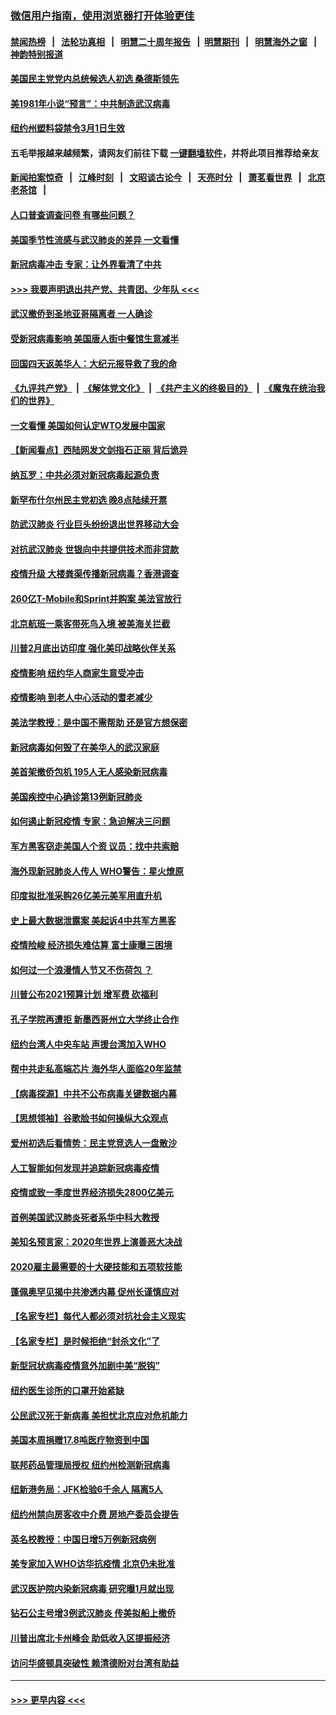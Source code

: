 ### [微信用户指南，使用浏览器打开体验更佳](https://github.com/gfw-breaker/banned-news1/blob/master/indexes/wechat-guide.md?t=0)
#### [禁闻热榜](热点新闻.md?t=0)  &nbsp;&nbsp;|&nbsp;&nbsp; [法轮功真相](https://github.com/gfw-breaker/truth/blob/master/README.md?t=0) &nbsp;&nbsp;|&nbsp;&nbsp; [明慧二十周年报告](https://github.com/gfw-breaker/mh-reports/blob/master/README.md?t=0) &nbsp;&nbsp;|&nbsp;&nbsp;[明慧期刊](https://github.com/gfw-breaker/mh-qikan) &nbsp;&nbsp;|&nbsp;&nbsp; [明慧海外之窗](https://github.com/gfw-breaker/mh-news/blob/master/README.md?t=0) &nbsp;&nbsp;|&nbsp;&nbsp; [神韵特别报道](https://github.com/gfw-breaker/mh-news/blob/master/shenyun.md?t=0)
#### [美国民主党党内总统候选人初选 桑德斯领先](../pages/nsc412/n11863475.md?t=02122222) 
#### [美1981年小说“预言”：中共制造武汉病毒](../pages/nsc412/n11863306.md?t=02122222) 
#### [纽约州塑料袋禁令3月1日生效](../pages/nsc412/n11862832.md?t=02122222) 
#### 五毛举报越来越频繁，请网友们前往下载 [一键翻墙软件](https://github.com/gfw-breaker/ssr-accounts)，并将此项目推荐给亲友
#### [新闻拍案惊奇](https://github.com/gfw-breaker/banned-news1/blob/master/pages/link4.md) &nbsp;&nbsp;|&nbsp;&nbsp; [江峰时刻](https://github.com/gfw-breaker/banned-news1/blob/master/pages/link4.md) &nbsp;&nbsp;|&nbsp;&nbsp; [文昭谈古论今](https://github.com/gfw-breaker/banned-news1/blob/master/pages/link4.md) &nbsp;&nbsp;|&nbsp;&nbsp; [天亮时分](https://github.com/gfw-breaker/banned-news1/blob/master/pages/link4.md) &nbsp;&nbsp;|&nbsp;&nbsp; [萧茗看世界](https://github.com/gfw-breaker/banned-news1/blob/master/pages/link4.md) &nbsp;&nbsp;|&nbsp;&nbsp; [北京老茶馆](https://github.com/gfw-breaker/banned-news1/blob/master/pages/link4.md) &nbsp;&nbsp;|&nbsp;&nbsp; 
#### [人口普查调查问卷  有哪些问题？](../pages/nsc412/n11862808.md?t=02122222) 
#### [美国季节性流感与武汉肺炎的差异 一文看懂](../pages/nsc412/n11862428.md?t=02122222) 
#### [新冠病毒冲击 专家：让外界看清了中共](../pages/nsc412/n11862280.md?t=02122222) 
#### [>>> 我要声明退出共产党、共青团、少年队 <<<](https://github.com/begood0513/goodnews/blob/master/quit/letter.md) 
#### [武汉撤侨到圣地亚哥隔离者 一人确诊](../pages/nsc412/n11862460.md?t=02122222) 
#### [受新冠病毒影响 美国唐人街中餐馆生意减半](../pages/nsc412/n11861940.md?t=02122222) 
#### [回国四天返美华人：大纪元报导救了我的命](../pages/nsc412/n11862181.md?t=02122222) 
#### [《九评共产党》](https://github.com/begood0513/9ping.md/blob/master/README.md) &nbsp;|&nbsp; [《解体党文化》](../../../../jtdwh.md/blob/master/README.md)  &nbsp;|&nbsp; [《共产主义的终极目的》](../../../../gczydzjmd.md/blob/master/README.md) &nbsp;|&nbsp; [《魔鬼在统治我们的世界》](../../../../mgztzwmdsj.md/blob/master/README.md) 
#### [一文看懂 美国如何认定WTO发展中国家](../pages/nsc412/n11862051.md?t=02122222) 
#### [【新闻看点】西陆网发文剑指石正丽 背后诡异](../pages/nsc412/n11861792.md?t=02122222) 
#### [纳瓦罗：中共必须对新冠病毒起源负责](../pages/nsc412/n11861810.md?t=02122222) 
#### [新罕布什尔州民主党初选 晚8点陆续开票](../pages/nsc412/n11861872.md?t=02122222) 
#### [防武汉肺炎 行业巨头纷纷退出世界移动大会](../pages/nsc412/n11861795.md?t=02122222) 
#### [对抗武汉肺炎 世银向中共提供技术而非贷款](../pages/nsc412/n11861652.md?t=02122222) 
#### [疫情升级 大楼粪渠传播新冠病毒？香港调查](../pages/nsc412/n11861556.md?t=02122222) 
#### [260亿T-Mobile和Sprint并购案 美法官放行](../pages/nsc412/n11861511.md?t=02122222) 
#### [北京航班一乘客带死鸟入境 被美海关拦截](../pages/nsc412/n11861317.md?t=02122222) 
#### [川普2月底出访印度 强化美印战略伙伴关系](../pages/nsc412/n11860557.md?t=02122222) 
#### [疫情影响  纽约华人商家生意受冲击](../pages/nsc412/n11860284.md?t=02122222) 
#### [疫情影响  到老人中心活动的耆老减少](../pages/nsc412/n11860199.md?t=02122222) 
#### [美法学教授：是中国不需帮助 还是官方想保密](../pages/nsc412/n11859492.md?t=02122222) 
#### [新冠病毒如何毁了在美华人的武汉家庭](../pages/nsc412/n11859524.md?t=02122222) 
#### [美首架撤侨包机 195人无人感染新冠病毒](../pages/nsc412/n11859908.md?t=02122222) 
#### [美国疾控中心确诊第13例新冠肺炎](../pages/nsc412/n11859966.md?t=02122222) 
#### [如何遏止新冠疫情 专家：急迫解决三问题](../pages/nsc412/n11859685.md?t=02122222) 
#### [军方黑客窃走美国人个资 议员：找中共索赔](../pages/nsc412/n11859371.md?t=02122222) 
#### [海外现新冠肺炎人传人 WHO警告：星火燎原](../pages/nsc412/n11859252.md?t=02122222) 
#### [印度拟批准采购26亿美元美军用直升机](../pages/nsc412/n11859143.md?t=02122222) 
#### [史上最大数据泄露案 美起诉4中共军方黑客](../pages/nsc412/n11859115.md?t=02122222) 
#### [疫情险峻 经济损失难估算 富士康曝三困境](../pages/nsc412/n11859120.md?t=02122222) 
#### [如何过一个浪漫情人节又不伤荷包 ？](../pages/nsc412/n11858969.md?t=02122222) 
#### [川普公布2021预算计划 增军费 砍福利](../pages/nsc412/n11859012.md?t=02122222) 
#### [孔子学院再遭拒 新墨西哥州立大学终止合作](../pages/nsc412/n11858661.md?t=02122222) 
#### [纽约台湾人中央车站  声援台湾加入WHO](../pages/nsc412/n11857757.md?t=02122222) 
#### [帮中共走私高端芯片 海外华人面临20年监禁](../pages/nsc412/n11855016.md?t=02122222) 
#### [【病毒探源】中共不公布病毒关键数据内幕](../pages/nsc412/n11856584.md?t=02122222) 
#### [【思想领袖】谷歌脸书如何操纵大众观点](../pages/nsc412/n11680874.md?t=02122222) 
#### [爱州初选后看情势：民主党竞选人一盘散沙](../pages/nsc412/n11856557.md?t=02122222) 
#### [人工智能如何发现并追踪新冠病毒疫情](../pages/nsc412/n11856398.md?t=02122222) 
#### [疫情或致一季度世界经济损失2800亿美元](../pages/nsc412/n11855639.md?t=02122222) 
#### [首例美国武汉肺炎死者系华中科大教授](../pages/nsc412/n11855500.md?t=02122222) 
#### [美知名预言家：2020年世界上演善恶大决战](../pages/nsc412/n11855418.md?t=02122222) 
#### [2020雇主最需要的十大硬技能和五项软技能](../pages/nsc412/n11850953.md?t=02122222) 
#### [蓬佩奥罕见揭中共渗透内幕 促州长谨慎应对](../pages/nsc412/n11854685.md?t=02122222) 
#### [【名家专栏】每代人都必须对抗社会主义现实](../pages/nsc412/n11831412.md?t=02122222) 
#### [【名家专栏】是时候拒绝“封杀文化”了](../pages/nsc412/n11814093.md?t=02122222) 
#### [新型冠状病毒疫情意外加剧中美“脱钩”](../pages/nsc412/n11854475.md?t=02122222) 
#### [纽约医生诊所的口罩开始紧缺](../pages/nsc412/n11853364.md?t=02122222) 
#### [公民武汉死于新病毒 美担忧北京应对危机能力](../pages/nsc412/n11854331.md?t=02122222) 
#### [美国本周捐赠17.8吨医疗物资到中国](../pages/nsc412/n11854269.md?t=02122222) 
#### [联邦药品管理局授权  纽约州检测新冠病毒](../pages/nsc412/n11853371.md?t=02122222) 
#### [纽新港务局：JFK检验6千余人  隔离5人](../pages/nsc412/n11853366.md?t=02122222) 
#### [纽约州禁向房客收中介费  房地产委员会提告](../pages/nsc412/n11853360.md?t=02122222) 
#### [英名校教授：中国日增5万例新冠病例](../pages/nsc412/n11854174.md?t=02122222) 
#### [美专家加入WHO访华抗疫情 北京仍未批准](../pages/nsc412/n11854043.md?t=02122222) 
#### [武汉医护院内染新冠病毒 研究曝1月就出现](../pages/nsc412/n11852928.md?t=02122222) 
#### [钻石公主号增3例武汉肺炎 传美拟船上撤侨](../pages/nsc412/n11853240.md?t=02122222) 
#### [川普出席北卡州峰会 助低收入区提振经济](../pages/nsc412/n11853232.md?t=02122222) 
#### [访问华盛顿具突破性 赖清德盼对台湾有助益](../pages/nsc412/n11853129.md?t=02122222) 

----
#### [ >>> 更早内容 <<< ](../indexes/nsc412-earlier.md)
